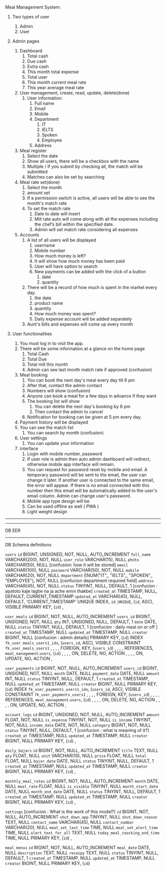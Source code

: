 Meal Management System:

1. Two types of user

   1. Admin
   2. User

2. Admin pages

   1. Dashboard
      1. Total cash
      2. Due cash
      3. Extra cash
      4. This month total expense
      5. Total user
      6. This month current meal rate
      7. This year average meal rate
   2. User management, create, read, update, delete(done)
      1. User information:
         1. Full name
         2. Email
         3. Mobile
         4. Department
            1. IT
            2. IELTS
            3. Spoken
            4. Employee
         5. Address
   3. Meal register
      1. Select the date
      2. Show all users, there will be a checkbox with the name
      3. Multiple / If you submit by checking all, the match will be submitted
      4. Matches can also be set by searching
   4. Meal rate set(done)
      1. Select the month
      2. amount set
      3. If a permission switch is active, all users will be able to see the month's match rate
      4. To set the match rate
         1. Date to date will insert
         2. Mill rate auto will come along with all the expenses including the chef’s bill within the specified date.
         3. Admin will set match rate considering all expenses
   5. Accounts
      1. A list of all users will be displayed
         1. username
         2. Mobile number
         3. How much money is left?
         4. It will show how much money has been paid
         5. User will have option to search
         6. New payments can be added with the click of a button
            1. date
            2. quantity
      2. There will be a record of how much is spent in the market every day.
         1. the date
         2. product name
         3. quantity
         4. How much money was spent?
         5. Daily expense account will be added separately
      3. Aunt's bills and expenses will come up every month

3. User functionalities
   1. You must log in to visit the app.
   2. There will be some information at a glance on the home page
      1. Total Cash
      2. Total Due
      3. Total mill this month
      4. Admin can see last month match rate if approved (confusion)
   3. Meal booking
      1. You can book the next day's meal every day till 6 pm
      2. After that, contact the admin contact
      3. Numbers will show (confusion)
      4. Anyone can book a meal for a few days in advance if they want
      5. The booking list will show
         1. You can delete the next day's booking by 6 pm
         2. Then contact the admin to cancel
      6. Notification for booking can be given at 5 pm every day.
   4. Payment history will be displayed
   5. You can see the match list
      1. You can search by month (confusion)
   6. User settings
      1. You can update your information
   7. interface
      1. Login with mobile number, password
      2. If user role is admin then auto admin dashboard will redirect, otherwise mobile app interface will remain.
      3. You can request for password reset by mobile and email. A temporary password will be sent to the email, the user can change it later. If another user is connected to the same email, the error will appear. If there is no email connected with this number then this email will be automatically added to the user's email column. Admin can change user's password.
      4. Mobile app type design will be
      5. Can be used offline as well ( PWA )
      6. Light weight design

---

---

DB EER

---

DB Schema definitions

`users`
`id`
BIGINT, UNSIGNED, NOT, NULL, AUTO_INCREMENT
`full_name`
VARCHAR(200), NOT, NULL
`user_role`
VARCHAR(15), NULL
`photo`
VARCHAR(50), NULL [confusion: how it will be stored]
`email`
VARCHAR(100), NULL
`password`
VARCHAR(50), NOT, NULL
`mobile`
VARCHAR(20), NOT, NULL
`department`
ENUM("IT",, "IELTS",, "SPOKEN",, "EMPLOYEE"), NOT, NULL [confucion department required field]
`address`
VARCHAR(45), NOT, NULL
`status`
TINYINT, NULL, DEFAULT, 1 [confucion : apatoto kaje lagbe na ja ache emni thakbe]
`created_at`
TIMESTAMP, NULL, DEFAULT, CURRENT_TIMESTAMP
`updated_at`
VARCHAR(45), NULL, DEFAULT, 'CURRENT_TIMESTAMP'
UNIQUE
INDEX, `id_UNIQUE`, (`id`, ASC), VISIBLE
PRIMARY
KEY, (`id`)
,

`user_meals`
`id`
BIGINT, NOT, NULL, AUTO_INCREMENT
`users_id`
BIGINT, UNSIGNED, NOT, NULL
`qty`
INT, UNSIGNED, NULL, DEFAULT, 1
`date`
DATE, NULL
`status`
TINYINT, NULL, DEFAULT, 1 [confucion : daily meal on or off ]
`created_at`
TIMESTAMP, NULL
`updated_at`
TIMESTAMP, NULL
`creator`
BIGINT, NULL [confucion : admin details]
PRIMARY
KEY, (`id`)
INDEX
`fk_user_meals_users1_idx`, (`users_id`, ASC), VISIBLE
CONSTRAINT
`fk_user_meals_users1` , , , , FOREIGN, KEY, (`users_id`) , , , , REFERENCES, `meal_management`.`users`, (`id`) , , , , ON, DELETE, NO, ACTION , , , , ON, UPDATE, NO, ACTION
,

`user_payments`
`id`
BIGINT, NOT, NULL, AUTO_INCREMENT
`users_id`
BIGINT, UNSIGNED, NOT, NULL
`month`
DATE, NULL
`payment_date`
DATE, NULL
`amount`
INT, NULL
`status`
TINYINT, NULL, DEFAULT, 1
`created_at`
TIMESTAMP, NULL
`updated_at`
TIMESTAMP, NULL
`creator`
BIGINT, NULL
PRIMARY
KEY, (`id`)
INDEX
`fk_user_payments_users1_idx`, (`users_id`, ASC), VISIBLE
CONSTRAINT
`fk_user_payments_users1` , , , , FOREIGN, KEY, (`users_id`) , , , , REFERENCES, `meal_management`.`users`, (`id`) , , , , ON, DELETE, NO, ACTION , , , , ON, UPDATE, NO, ACTION
,

`account_logs`
`id`
BIGINT, UNSIGNED, NOT, NULL, AUTO_INCREMENT
`amount`
FLOAT, NOT, NULL
`is_expense`
TINYINT, NOT, NULL
`is_income`
TINYINT, NOT, NULL
`income_date`
DATE, NOT, NULL
`category`
BIGINT, NOT, NULL
`status`
TINYINT, NULL, DEFAULT, 1 [confucion : what is meaning of it?]
`created_at`
TIMESTAMP, NULL
`updated_at`
TIMESTAMP, NULL
`creator`
BIGINT, NULL
PRIMARY
KEY, (`id`)
,

`daily_bajars`
`id`
BIGINT, NOT, NULL, AUTO_INCREMENT
`title`
TEXT, NULL
`qty`
FLOAT, NULL
`unit`
VARCHAR(10), NULL
`price`
FLOAT, NULL
`total`
FLOAT, NULL
`bajar_date`
DATE, NULL
`status`
TINYINT, NULL, DEFAULT, 1
`created_at`
TIMESTAMP, NULL
`updated_at`
TIMESTAMP, NULL
`creator`
BIGINT, NULL
PRIMARY
KEY, (`id`)
,

`monthly_meal_rates`
`id`
BIGINT, NOT, NULL, AUTO_INCREMENT
`month`
DATE, NULL
`meal_rate`
FLOAT, NULL
`is_visible`
TINYINT, NULL
`month_start_date`
DATE, NULL
`month_end_date`
DATE, NULL
`status`
TINYINT, NULL, DEFAULT, 1
`created_at`
TIMESTAMP, NULL
`updated_at`
TIMESTAMP, NULL
`creator`
BIGINT, NULL
PRIMARY
KEY, (`id`)
,

`settings` [confucion : What is the work of this model?]
`id`
BIGINT, NOT, NULL, AUTO_INCREMENT
`shut_down_app`
TINYINT, NULL
`shut_down_reason`
TEXT, NULL
`contact_name`
VARCHAR(45), NULL
`contact_number`
VARCHAR(20), NULL
`meat_set_last_time`
TIME, NULL
`meal_set_alert_time`
TIME, NULL
`alert_text_for_all`
TEXT, NULL
`today_meal_coocking_end_time`
TIME, NULL
PRIMARY
KEY, (`id`)
,

`meal_menus`
`id`
BIGINT, NOT, NULL, AUTO_INCREMENT
`meal_date`
DATE, NULL
`description`
TEXT, NULL
`receipy`
TEXT, NULL
`status`
TINYINT, NULL, DEFAULT, 1
`created_at`
TIMESTAMP, NULL
`updated_at`
TIMESTAMP, NULL
`creator`
BIGINT, NULL
PRIMARY
KEY, (`id`)
